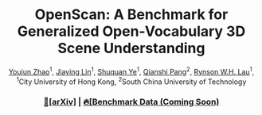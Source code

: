 
<p align="center">

  <h1 align="center">OpenScan: A Benchmark for Generalized Open-Vocabulary 3D Scene Understanding</h1>
  <p align="center">
    <a href="https://youjunzhao.github.io/">Youjun Zhao</a><sup>1</sup>,
    <a href="https://jiaying.link/">Jiaying Lin</a><sup>1</sup>,
    <a href="https://shuquanye.com/">Shuquan Ye</a><sup>1</sup>, 
    <a href="https://people.inf.ethz.ch/pomarc/">Qianshi Pang</a><sup>2</sup>, 
    <a href="https://federicotombari.github.io/">Rynson W.H. Lau</a><sup>1</sup>,
    <br>
    <sup>1</sup>City University of Hong Kong, 
    <sup>2</sup>South China University of Technology
  </p>
  <h3 align="center"><a href="https://arxiv.org/abs/2408.11030">📄[arXiv]</a> | <a href="">🔥[Benchmark Data (Coming Soon)</a> </h3>
  <div align="center"></div>
</p>
